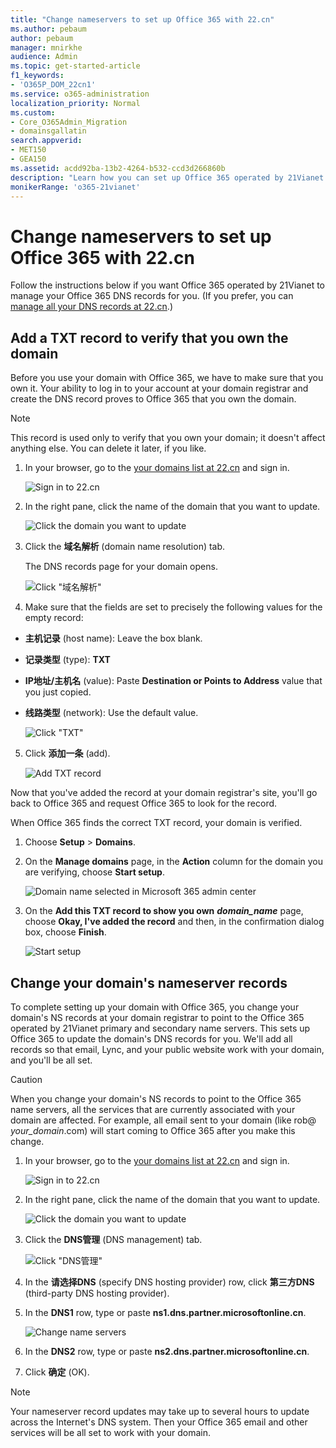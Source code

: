 ```yaml
---
title: "Change nameservers to set up Office 365 with 22.cn"
ms.author: pebaum
author: pebaum
manager: mnirkhe
audience: Admin
ms.topic: get-started-article
f1_keywords:
- 'O365P_DOM_22cn1'
ms.service: o365-administration
localization_priority: Normal
ms.custom:
- Core_O365Admin_Migration
- domainsgallatin
search.appverid:
- MET150
- GEA150
ms.assetid: acdd92ba-13b2-4264-b532-ccd3d266860b
description: "Learn how you can set up Office 365 operated by 21Vianet to manage your DNS records, when 22.cn is the DNS hosting provider."
monikerRange: 'o365-21vianet'
---
```


# Change nameservers to set up Office 365 with 22.cn

Follow the instructions below if you want Office 365 operated by 21Vianet to manage your Office 365 DNS records for you. (If you prefer, you can [manage all your DNS records at 22.cn](create-dns-records-at-22-cn.md).) 
  
    
## Add a TXT record to verify that you own the domain
<a name="BKMK_add_a_record"> </a>

Before you use your domain with Office 365, we have to make sure that you own it. Your ability to log in to your account at your domain registrar and create the DNS record proves to Office 365 that you own the domain.
  
> [!NOTE]
> This record is used only to verify that you own your domain; it doesn't affect anything else. You can delete it later, if you like. 
  
1. In your browser, go to the [your domains list at 22.cn](https://www.22.cn/) and sign in. 
    
    ![Sign in to 22.cn](../media/6aeb0d2e-4844-499d-9cdf-278c5490e40b.png)
  
2. In the right pane, click the name of the domain that you want to update.
    
    ![Click the domain you want to update](../media/9118a9a5-0815-4254-be7e-fbfb3570af0e.png)
  
3. Click the **域名解析** (domain name resolution) tab. 
    
    The DNS records page for your domain opens.
    
    ![Click "域名解析"](../media/2fd80f2c-30ad-4ba3-a376-4afb54ae3ced.png)
  
4. Make sure that the fields are set to precisely the following values for the empty record:
    
  - **主机记录** (host name): Leave the box blank. 
    
  - **记录类型** (type): **TXT**
    
  - **IP地址/主机名** (value): Paste **Destination or Points to Address** value that you just copied. 
    
  - **线路类型** (network): Use the default value. 
    
    ![Click "TXT"](../media/58ad8a10-fac6-4231-aca4-c7763873a8ef.png)
  
5. Click **添加一条** (add). 
    
    ![Add TXT record](../media/f8755878-41aa-4c92-a409-8ebbb3c271f3.png)
  
Now that you've added the record at your domain registrar's site, you'll go back to Office 365 and request Office 365 to look for the record.
  
When Office 365 finds the correct TXT record, your domain is verified.
  
1. Choose **Setup** \> **Domains**.
    
2. On the **Manage domains** page, in the **Action** column for the domain you are verifying, choose **Start setup**.
    
    ![Domain name selected in Microsoft 365 admin center](../media/c61204f1-a025-448b-a2a1-c4d7abee7a06.png)
  
3. On the **Add this TXT record to show you own** ***domain_name*** page, choose **Okay, I've added the record** and then, in the confirmation dialog box, choose **Finish**.
    
    ![Start setup](../media/5f6578af-ae32-49e8-b283-ec2d080420da.png)
  
## Change your domain's nameserver records
<a name="BKMK_change_your_domain_s_1"> </a>

To complete setting up your domain with Office 365, you change your domain's NS records at your domain registrar to point to the Office 365 operated by 21Vianet primary and secondary name servers. This sets up Office 365 to update the domain's DNS records for you. We'll add all records so that email, Lync, and your public website work with your domain, and you'll be all set.
  
> [!CAUTION]
> When you change your domain's NS records to point to the Office 365 name servers, all the services that are currently associated with your domain are affected. For example, all email sent to your domain (like rob@ *your_domain*.com) will start coming to Office 365 after you make this change. 
  
1. In your browser, go to the [your domains list at 22.cn](https://www.22.cn/) and sign in. 
    
    ![Sign in to 22.cn](../media/6aeb0d2e-4844-499d-9cdf-278c5490e40b.png)
  
2. In the right pane, click the name of the domain that you want to update.
    
    ![Click the domain you want to update](../media/9118a9a5-0815-4254-be7e-fbfb3570af0e.png)
  
3. Click the **DNS管理** (DNS management) tab. 
    
    ![Click "DNS管理"](../media/ed7571ab-ff3c-4614-9d50-bd0ff31fbe61.png)
  
4. In the **请选择DNS** (specify DNS hosting provider) row, click **第三方DNS** (third-party DNS hosting provider). 
    
5. In the **DNS1** row, type or paste **ns1.dns.partner.microsoftonline.cn**. 
    
    ![Change name servers](../media/24401480-320a-4ad9-8e02-9e1bd886e9f6.png)
  
6. In the **DNS2** row, type or paste **ns2.dns.partner.microsoftonline.cn**. 
    
7. Click **确定** (OK). 
    
> [!NOTE]
> Your nameserver record updates may take up to several hours to update across the Internet's DNS system. Then your Office 365 email and other services will be all set to work with your domain. 
  

